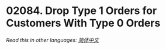 # 02084. Drop Type 1 Orders for Customers With Type 0 Orders

  _Read this in other languages:_
    [_简体中文_](README.zh-CN.md)

